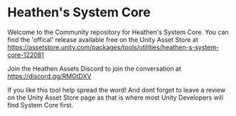 # Heathen's System Core
Welcome to the Community repository for Heathen's System Core.
You can find the 'offical' release available free on the Unity Asset Store at https://assetstore.unity.com/packages/tools/utilities/heathen-s-system-core-122081

Join the Heathen Assets Discord to join the conversation at https://discord.gg/RMGtDXV

If you like this tool help spread the word! 
And dont forget to leave a review on the Unity Asset Store page as that is where most Unity Developers will find System Core first.
